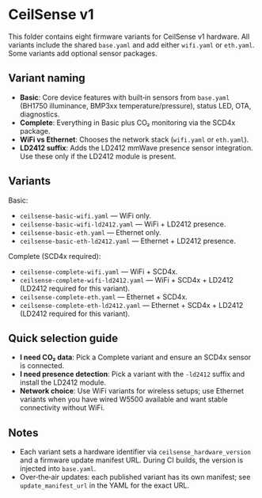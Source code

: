# CeilSense v1

This folder contains eight firmware variants for CeilSense v1 hardware. All variants include the shared `base.yaml` and add either `wifi.yaml` or `eth.yaml`. Some variants add optional sensor packages.

## Variant naming

- **Basic**: Core device features with built‑in sensors from `base.yaml` (BH1750 illuminance, BMP3xx temperature/pressure), status LED, OTA, diagnostics.
- **Complete**: Everything in Basic plus CO₂ monitoring via the SCD4x package.
- **WiFi vs Ethernet**: Chooses the network stack (`wifi.yaml` or `eth.yaml`).
- **LD2412 suffix**: Adds the LD2412 mmWave presence sensor integration. Use these only if the LD2412 module is present.

## Variants

Basic:
- `ceilsense-basic-wifi.yaml` — WiFi only.
- `ceilsense-basic-wifi-ld2412.yaml` — WiFi + LD2412 presence.
- `ceilsense-basic-eth.yaml` — Ethernet only.
- `ceilsense-basic-eth-ld2412.yaml` — Ethernet + LD2412 presence.

Complete (SCD4x required):
- `ceilsense-complete-wifi.yaml` — WiFi + SCD4x.
- `ceilsense-complete-wifi-ld2412.yaml` — WiFi + SCD4x + LD2412 (LD2412 required for this variant).
- `ceilsense-complete-eth.yaml` — Ethernet + SCD4x.
- `ceilsense-complete-eth-ld2412.yaml` — Ethernet + SCD4x + LD2412 (LD2412 required for this variant).

## Quick selection guide

- **I need CO₂ data**: Pick a Complete variant and ensure an SCD4x sensor is connected.
- **I need presence detection**: Pick a variant with the `-ld2412` suffix and install the LD2412 module.
- **Network choice**: Use WiFi variants for wireless setups; use Ethernet variants when you have wired W5500 available and want stable connectivity without WiFi.

## Notes

- Each variant sets a hardware identifier via `ceilsense_hardware_version` and a firmware update manifest URL. During CI builds, the version is injected into `base.yaml`.
- Over‑the‑air updates: each published variant has its own manifest; see `update_manifest_url` in the YAML for the exact URL.
